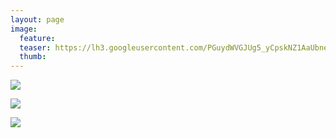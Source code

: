 ```yaml
---
layout: page
image:
  feature:
  teaser: https://lh3.googleusercontent.com/PGuydWVGJUg5_yCpskNZ1AaUbneRI5d1IRlDWGSHhzs=w245-h184-no
  thumb:
---
```


![](https://lh3.googleusercontent.com/AunU6_9BAQGu_iFuGApODkcCDjS5QRtNUjxojj9jV8A=w800)

![](https://lh3.googleusercontent.com/9lvqkTVo5jMY_f-Epm8KFXDqrx0X7q7pMgSTFA9rj4w=w800)

![](https://lh3.googleusercontent.com/KZ9VuNGhUifdtgpB62Q17E_v0hTV8l0_e3IAXB2XIIE=w800)
